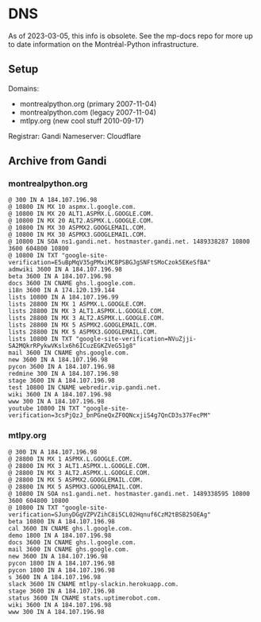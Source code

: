# DNS

As of 2023-03-05, this info is obsolete. See the mp-docs repo for more up to date information on the Montréal-Python infrastructure.

## Setup

Domains:
- montrealpython.org (primary 2007-11-04)
- montrealpython.com (legacy 2007-11-04)
- mtlpy.org (new cool stuff 2010-09-17)

Registrar: Gandi
Nameserver: Cloudflare

## Archive from Gandi

### montrealpython.org
```
@ 300 IN A 184.107.196.98
@ 10800 IN MX 10 aspmx.l.google.com.
@ 10800 IN MX 20 ALT1.ASPMX.L.GOOGLE.COM.
@ 10800 IN MX 20 ALT2.ASPMX.L.GOOGLE.COM.
@ 10800 IN MX 30 ASPMX2.GOOGLEMAIL.COM.
@ 10800 IN MX 30 ASPMX3.GOOGLEMAIL.COM.
@ 10800 IN SOA ns1.gandi.net. hostmaster.gandi.net. 1489338287 10800 3600 604800 10800
@ 10800 IN TXT "google-site-verification=E5uBpMqV35gPMxiMCBPSBGJgSNFtSMoCzok5EKeSfBA"
admwiki 3600 IN A 184.107.196.98
beta 3600 IN A 184.107.196.98
docs 3600 IN CNAME ghs.l.google.com.
i18n 3600 IN A 174.120.139.144
lists 10800 IN A 184.107.196.99
lists 28800 IN MX 1 ASPMX.L.GOOGLE.COM.
lists 28800 IN MX 3 ALT1.ASPMX.L.GOOGLE.COM.
lists 28800 IN MX 3 ALT2.ASPMX.L.GOOGLE.COM.
lists 28800 IN MX 5 ASPMX2.GOOGLEMAIL.COM.
lists 28800 IN MX 5 ASPMX3.GOOGLEMAIL.COM.
lists 10800 IN TXT "google-site-verification=NVuZjji-SA2MQkrRPykwVKslx6h6ICuzEGKZVeG51g8"
mail 3600 IN CNAME ghs.google.com.
new 3600 IN A 184.107.196.98
pycon 3600 IN A 184.107.196.98
redmine 300 IN A 184.107.196.98
stage 3600 IN A 184.107.196.98
test 10800 IN CNAME webredir.vip.gandi.net.
wiki 3600 IN A 184.107.196.98
www 300 IN A 184.107.196.98
youtube 10800 IN TXT "google-site-verification=3csPjQzJ_bnPGneQxZF0QNcxjiS4g7QnCD3s37FecPM"
```

### mtlpy.org
```
@ 300 IN A 184.107.196.98
@ 28800 IN MX 1 ASPMX.L.GOOGLE.COM.
@ 28800 IN MX 3 ALT1.ASPMX.L.GOOGLE.COM.
@ 28800 IN MX 3 ALT2.ASPMX.L.GOOGLE.COM.
@ 28800 IN MX 5 ASPMX2.GOOGLEMAIL.COM.
@ 28800 IN MX 5 ASPMX3.GOOGLEMAIL.COM.
@ 10800 IN SOA ns1.gandi.net. hostmaster.gandi.net. 1489338595 10800 3600 604800 10800
@ 10800 IN TXT "google-site-verification=SJunyDGgVZPVZihC8i5CL02Hqnuf6CzM2tBSB25OEAg"
beta 10800 IN A 184.107.196.98
cal 3600 IN CNAME ghs.l.google.com.
demo 1800 IN A 184.107.196.98
docs 3600 IN CNAME ghs.l.google.com.
mail 3600 IN CNAME ghs.google.com.
new 3600 IN A 184.107.196.98
pycon 1800 IN A 184.107.196.98
pycon 1800 IN A 184.107.196.98
s 3600 IN A 184.107.196.98
slack 3600 IN CNAME mtlpy-slackin.herokuapp.com.
stage 3600 IN A 184.107.196.98
status 3600 IN CNAME stats.uptimerobot.com.
wiki 3600 IN A 184.107.196.98
www 300 IN A 184.107.196.98
```
